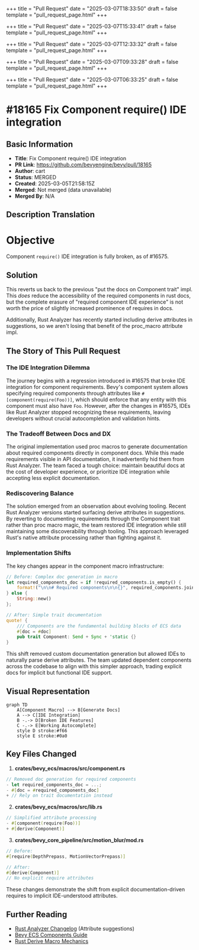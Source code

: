 +++
title = "Pull Request"
date = "2025-03-07T18:33:50"
draft = false
template = "pull_request_page.html"
+++

+++
title = "Pull Request"
date = "2025-03-07T15:33:41"
draft = false
template = "pull_request_page.html"
+++

+++
title = "Pull Request"
date = "2025-03-07T12:33:32"
draft = false
template = "pull_request_page.html"
+++

+++
title = "Pull Request"
date = "2025-03-07T09:33:28"
draft = false
template = "pull_request_page.html"
+++

+++
title = "Pull Request"
date = "2025-03-07T06:33:25"
draft = false
template = "pull_request_page.html"
+++

# #18165 Fix Component require() IDE integration

## Basic Information
- **Title**: Fix Component require() IDE integration
- **PR Link**: https://github.com/bevyengine/bevy/pull/18165
- **Author**: cart
- **Status**: MERGED
- **Created**: 2025-03-05T21:58:15Z
- **Merged**: Not merged (data unavailable)
- **Merged By**: N/A

## Description Translation
# Objective

Component `require()` IDE integration is fully broken, as of #16575.

## Solution

This reverts us back to the previous "put the docs on Component trait" impl. This _does_ reduce the accessibility of the required components in rust docs, but the complete erasure of "required component IDE experience" is not worth the price of slightly increased prominence of requires in docs.

Additionally, Rust Analyzer has recently started including derive attributes in suggestions, so we aren't losing that benefit of the proc_macro attribute impl.

## The Story of This Pull Request

### The IDE Integration Dilemma
The journey begins with a regression introduced in #16575 that broke IDE integration for component requirements. Bevy's component system allows specifying required components through attributes like `#[component(require(Foo))]`, which should enforce that any entity with this component must also have `Foo`. However, after the changes in #16575, IDEs like Rust Analyzer stopped recognizing these requirements, leaving developers without crucial autocompletion and validation hints.

### The Tradeoff Between Docs and DX
The original implementation used proc macros to generate documentation about required components directly in component docs. While this made requirements visible in API documentation, it inadvertently hid them from Rust Analyzer. The team faced a tough choice: maintain beautiful docs at the cost of developer experience, or prioritize IDE integration while accepting less explicit documentation.

### Rediscovering Balance
The solution emerged from an observation about evolving tooling. Recent Rust Analyzer versions started surfacing derive attributes in suggestions. By reverting to documenting requirements through the Component trait rather than proc macro magic, the team restored IDE integration while still maintaining some discoverability through tooling. This approach leveraged Rust's native attribute processing rather than fighting against it.

### Implementation Shifts
The key changes appear in the component macro infrastructure:

```rust
// Before: Complex doc generation in macro
let required_components_doc = if !required_components.is_empty() {
    format!("\n\n# Required components\n\n{}", required_components.join("\n"))
} else {
    String::new()
};

// After: Simple trait documentation
quote! {
    /// Components are the fundamental building blocks of ECS data
    #[doc = #doc]
    pub trait Component: Send + Sync + 'static {}
}
```

This shift removed custom documentation generation but allowed IDEs to naturally parse derive attributes. The team updated dependent components across the codebase to align with this simpler approach, trading explicit docs for implicit but functional IDE support.

## Visual Representation

```mermaid
graph TD
    A[Component Macro] --> B[Generate Docs]
    A --> C[IDE Integration]
    B -.-> D[Broken IDE Features]
    C -.-> E[Working Autocomplete]
    style D stroke:#f66
    style E stroke:#0a0
```

## Key Files Changed

1. **crates/bevy_ecs/macros/src/component.rs**
```rust
// Removed doc generation for required components
- let required_components_doc = ...;
- #[doc = #required_components_doc]
+ // Rely on trait documentation instead
```

2. **crates/bevy_ecs/macros/src/lib.rs**
```rust
// Simplified attribute processing
- #[component(require(Foo))]
+ #[derive(Component)]
```

3. **crates/bevy_core_pipeline/src/motion_blur/mod.rs**
```rust
// Before:
#[require(DepthPrepass, MotionVectorPrepass)]

// After:
#[derive(Component)]
// No explicit require attributes
```

These changes demonstrate the shift from explicit documentation-driven requires to implicit IDE-understood attributes.

## Further Reading
- [Rust Analyzer Changelog](https://rust-analyzer.github.io/thisweek/2023/03/13/changelog-180.html) (Attribute suggestions)
- [Bevy ECS Components Guide](https://bevyengine.org/learn/book/ecs/components/)
- [Rust Derive Macro Mechanics](https://doc.rust-lang.org/reference/procedural-macros.html#derive-macros)